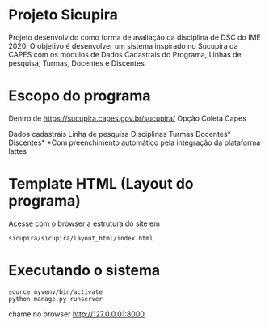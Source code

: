 # Projeto Sicupira

Projeto desenvolvido como forma de avaliação da disciplina de DSC do IME 2020. O objetivo é desenvolver um sistema inspirado no Sucupira da CAPES com os módulos de Dados Cadastrais do Programa, Linhas de pesquisa, Turmas, Docentes e Discentes.

# Escopo do programa

Dentro de https://sucupira.capes.gov.br/sucupira/
Opção Coleta Capes

Dados cadastrais
Linha de pesquisa
Disciplinas
Turmas
Docentes*
Discentes*
*Com preenchimento automático pela integração da plataforma lattes

# Template HTML (Layout do programa)

Acesse com o browser a estrutura do site em 

```
sicupira/sicupira/layout_html/index.html
```

# Executando o sistema
```
source myvenv/bin/activate
python manage.py runserver
```
chame no browser http://127.0.0.01:8000
